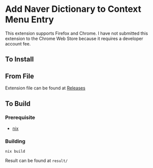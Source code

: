 # Add Naver Dictionary to Context Menu Entry

This extension supports Firefox and Chrome.
I have not submitted this extension to the Chrome Web Store because it requires a developer account fee.

## To Install

## From File

Extension file can be found at [Releases](https://github.com/BeLeap/context-menu-naver-dict/releases)

## To Build

### Prerequisite

- [nix](https://nix.dev/)

### Building

```
nix build
```

Result can be found at `result/`
